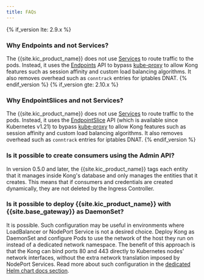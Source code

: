 ```yaml
---
title: FAQs
---
```


{% if_version lte: 2.9.x %}
### Why Endpoints and not Services?

The {{site.kic_product_name}} does not use [Services][k8s-service] to route traffic to the pods.
Instead, it uses the [Endpoints][k8s-endpoints] API to bypass
[kube-proxy][kube-proxy] to allow Kong features such as session affinity and custom
load balancing algorithms.
It also removes overhead such as `conntrack` entries for iptables DNAT.
{% endif_version %}
{% if_version gte: 2.10.x %}
### Why EndpointSlices and not Services?

The {{site.kic_product_name}} does not use [Services][k8s-service] to route traffic to the pods.
Instead, it uses the [EndpointSlice][k8s-endpointslices] API
(which is available since Kubernetes v1.21) to bypass [kube-proxy][kube-proxy]
to allow Kong features such as session affinity and custom load balancing algorithms.
It also removes overhead such as `conntrack` entries for iptables DNAT.
{% endif_version %}

### Is it possible to create consumers using the Admin API?

In version 0.5.0 and later, the {{site.kic_product_name}} tags each entity
that it manages inside Kong's database and only manages the entities that
it creates.
This means that if consumers and credentials are created dynamically, they are not deleted by the Ingress Controller.

[k8s-service]: https://kubernetes.io/docs/concepts/services-networking/service
[kube-proxy]: https://kubernetes.io/docs/reference/command-line-tools-reference/kube-proxy
[k8s-endpointslices]: https://kubernetes.io/docs/concepts/services-networking/endpoint-slices/
[k8s-endpoints]: https://kubernetes.io/docs/concepts/services-networking/service/#endpoints

### Is it possible to deploy {{site.kic_product_name}} with {{site.base_gateway}} as DaemonSet?

It is possible. Such configuration may be useful in environments where LoadBalancer or NodePort Service
is not a desired choice. Deploy Kong as DaemonSet and configure Pods to use the network of the host they run on instead
of a dedicated network namespace. The benefit of this approach is that the Kong can bind ports 80 and 443 directly to
Kubernetes nodes' network interfaces, without the extra network translation imposed by NodePort Services. Read more about
such configuration in the [dedicated Helm chart docs section][chart-using-a-daemonset].

[chart-using-a-daemonset]: (https://github.com/Kong/charts/blob/main/charts/kong/README.md#using-a-daemonset)
